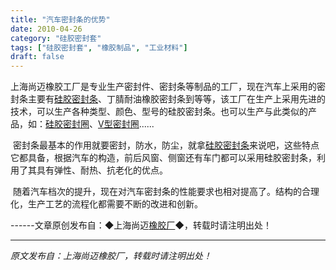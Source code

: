 ```yaml
---
title: "汽车密封条的优势"
date: 2010-04-26
category: "硅胶密封套"
tags: ["硅胶密封套", "橡胶制品", "工业材料"]
draft: false
---
```


上海尚迈橡胶工厂是专业生产密封件、密封条等制品的工厂，现在汽车上采用的密封条主要有[硅胶密封条](http://www.smpolymer.com/guijiaomifengtiao/)、丁腈耐油橡胶密封条到等等，该工厂在生产上采用先进的技术，可以生产各种类型、颜色、型号的硅胶密封条。也可以生产与此类似的产品，如：[硅胶密封圈](http://www.smpolymer.com/)、[V型密封圈](http://www.smpolymer.com/)......

 密封条最基本的作用就要密封，防水，防尘，就拿[硅胶密封条](http://www.smpolymer.com/guijiaomifengtiao/)来说吧，这些特点它都具备，根据汽车的构造，前后风窗、侧窗还有车门都可以采用硅胶密封条，利用了其具有弹性、耐热、抗老化的优点。

 随着汽车档次的提升，现在对汽车密封条的性能要求也相对提高了。结构的合理化，生产工艺的流程化都需要不断的改进和创新。

------文章原创发布自：◆上海尚迈[橡胶厂](http://www.smpolymer.com/)◆，转载时请注明出处！

---

*原文发布自：上海尚迈橡胶厂，转载时请注明出处！*
